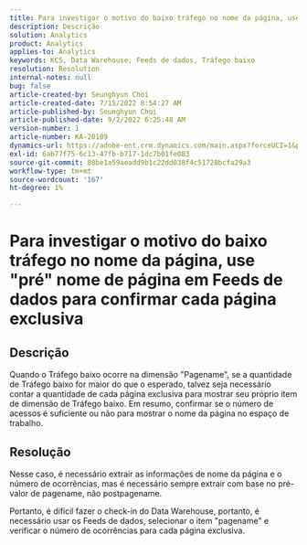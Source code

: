 ```yaml
---
title: Para investigar o motivo do baixo tráfego no nome da página, use "pré" nome de página em Feeds de dados para confirmar cada página exclusiva
description: Descrição
solution: Analytics
product: Analytics
applies-to: Analytics
keywords: KCS, Data Warehouse, Feeds de dados, Tráfego baixo
resolution: Resolution
internal-notes: null
bug: false
article-created-by: Seunghyun Choi
article-created-date: 7/15/2022 8:54:27 AM
article-published-by: Seunghyun Choi
article-published-date: 9/2/2022 6:25:48 AM
version-number: 1
article-number: KA-20109
dynamics-url: https://adobe-ent.crm.dynamics.com/main.aspx?forceUCI=1&pagetype=entityrecord&etn=knowledgearticle&id=2fba16b6-1b04-ed11-82e4-00224809fcfe
exl-id: 6ab77f75-6c13-47fb-b717-1dc7b01fe083
source-git-commit: 80be1a59aeadd9b1c22dd038f4c51728bcfa29a3
workflow-type: tm+mt
source-wordcount: '167'
ht-degree: 1%

---
```


# Para investigar o motivo do baixo tráfego no nome da página, use &quot;pré&quot; nome de página em Feeds de dados para confirmar cada página exclusiva

## Descrição

Quando o Tráfego baixo ocorre na dimensão &quot;Pagename&quot;, se a quantidade de Tráfego baixo for maior do que o esperado, talvez seja necessário contar a quantidade de cada página exclusiva para mostrar seu próprio item de dimensão de Tráfego baixo. Em resumo, confirmar se o número de acessos é suficiente ou não para mostrar o nome da página no espaço de trabalho. 

## Resolução


Nesse caso, é necessário extrair as informações de nome da página e o número de ocorrências, mas é necessário sempre extrair com base no pré-valor de pagename, não postpagename.

Portanto, é difícil fazer o check-in do Data Warehouse, portanto, é necessário usar os Feeds de dados, selecionar o item &quot;pagename&quot; e verificar o número de ocorrências para cada página exclusiva.
